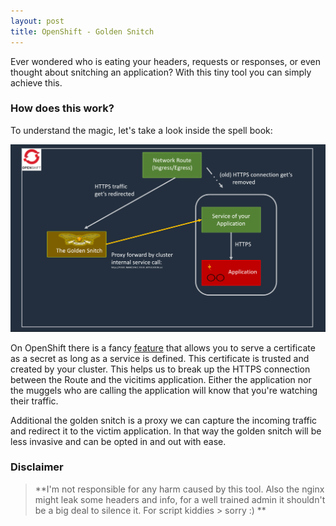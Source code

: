 ```yaml
---
layout: post
title: OpenShift - Golden Snitch
---
```


Ever wondered who is eating your headers, requests or responses, or even thought about snitching an application? With this tiny tool you can simply achieve this. 

### How does this work?

To understand the magic, let's take a look inside the spell book:

<p align="center">
<img width="600" src="images/snitch-architecture.png">
</p>

On OpenShift there is a fancy [feature](https://docs.openshift.com/container-platform/4.9/security/certificates/service-serving-certificate.html) that allows you to serve a certificate as a secret as long as a service is defined. This certificate is trusted and created by your cluster. This helps us to break up the HTTPS connection between the Route and the vicitims application. Either the application nor the muggels who are calling the application will know that you're watching their traffic.

Additional the golden snitch is a proxy we can capture the incoming traffic and redirect it to the victim application. In that way the golden snitch will be less invasive and can be opted in and out with ease.


### Disclaimer
> **I'm not responsible for any harm caused by this tool. Also the nginx might leak some headers and info, for a well trained admin it shouldn't be a big deal to silence it. For script kiddies > sorry :) **

